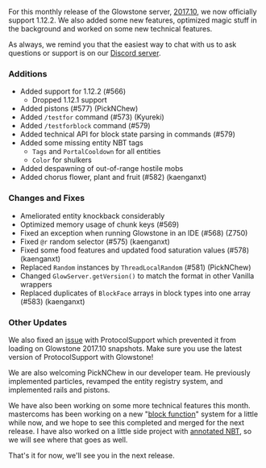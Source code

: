 For this monthly release of the Glowstone server, [2017.10](https://github.com/GlowstoneMC/Glowstone/releases/tag/2017.10.0), we now officially support 1.12.2. We also added some new features, optimized magic stuff in the background and worked on some new technical features.

As always, we remind you that the easiest way to chat with us to ask questions or support is on our [Discord server](https://discord.gg/TFJqhsC).

### Additions

* Added support for 1.12.2 (#566)
  * Dropped 1.12.1 support
* Added pistons (#577) (PickNChew)
* Added `/testfor` command (#573) (Kyureki)
* Added `/testforblock` command (#579)
* Added technical API for block state parsing in commands (#579)
* Added some missing entity NBT tags
  * `Tags` and `PortalCooldown` for all entities
  * `Color` for shulkers
* Added despawning of out-of-range hostile mobs
* Added chorus flower, plant and fruit (#582) (kaenganxt)

### Changes and Fixes
* Ameliorated entity knockback considerably
* Optimized memory usage of chunk keys (#569)
* Fixed an exception when running Glowstone in an IDE (#568) (Z750)
* Fixed `@r` random selector (#575) (kaenganxt)
* Fixed some food features and updated food saturation values (#578) (kaenganxt)
* Replaced `Random` instances by `ThreadLocalRandom` (#581) (PickNChew)
* Changed `GlowServer.getVersion()` to match the format in other Vanilla wrappers
* Replaced duplicates of `BlockFace` arrays in block types into one array (#583) (kaenganxt)

### Other Updates

We also fixed an [issue](https://github.com/ProtocolSupport/ProtocolSupport/pull/717) with ProtocolSupport which prevented it from loading on Glowstone 2017.10 snapshots. Make sure you use the latest version of ProtocolSupport with Glowstone!

We are also welcoming PickNChew in our developer team. He previously implemented particles, revamped the entity registry system, and implemented rails and pistons.

We have also been working on some more technical features this month. mastercoms has been working on a new "[block function](https://github.com/GlowstoneMC/Glowstone/tree/block-functions)" system for a little while now, and we hope to see this completed and merged for the next release. I have also worked on a little side project with [annotated NBT](https://github.com/GlowstoneMC/Glowstone/tree/annotated-nbt), so we will see where that goes as well.

That's it for now, we'll see you in the next release.
